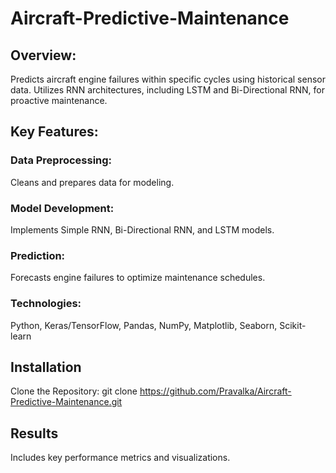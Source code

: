 # Aircraft-Predictive-Maintenance

## Overview: 
Predicts aircraft engine failures within specific cycles using historical sensor data. Utilizes RNN architectures, including LSTM and Bi-Directional RNN, for proactive maintenance.

## Key Features:
### Data Preprocessing:
Cleans and prepares data for modeling.
### Model Development: 
Implements Simple RNN, Bi-Directional RNN, and LSTM models.
### Prediction:
Forecasts engine failures to optimize maintenance schedules.
### Technologies:
Python, Keras/TensorFlow, Pandas, NumPy, Matplotlib, Seaborn, Scikit-learn

## Installation
Clone the Repository: git clone https://github.com/Pravalka/Aircraft-Predictive-Maintenance.git

## Results
Includes key performance metrics and visualizations.

